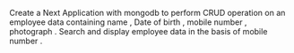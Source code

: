 Create a Next Application with mongodb to perform CRUD operation on an employee data containing 
    name , 
    Date of birth , 
    mobile number , 
    photograph . 
Search and display employee data in the basis of mobile number .